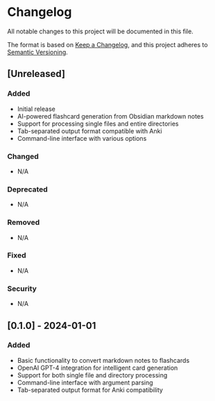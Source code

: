# Changelog

All notable changes to this project will be documented in this file.

The format is based on [Keep a Changelog](https://keepachangelog.com/en/1.0.0/),
and this project adheres to [Semantic Versioning](https://semver.org/spec/v2.0.0.html).

## [Unreleased]

### Added
- Initial release
- AI-powered flashcard generation from Obsidian markdown notes
- Support for processing single files and entire directories
- Tab-separated output format compatible with Anki
- Command-line interface with various options

### Changed
- N/A

### Deprecated
- N/A

### Removed
- N/A

### Fixed
- N/A

### Security
- N/A

## [0.1.0] - 2024-01-01

### Added
- Basic functionality to convert markdown notes to flashcards
- OpenAI GPT-4 integration for intelligent card generation
- Support for both single file and directory processing
- Command-line interface with argument parsing
- Tab-separated output format for Anki compatibility 